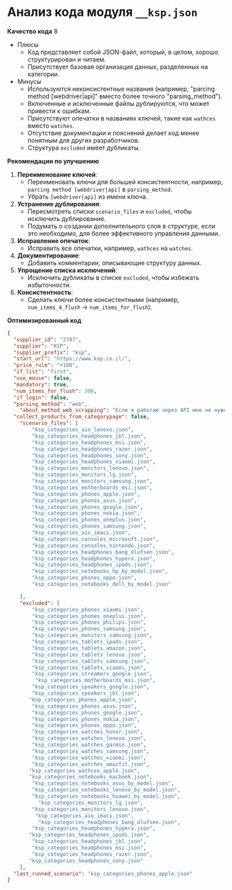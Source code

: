 # Анализ кода модуля `__ksp.json`

**Качество кода**
8
- Плюсы
    - Код представляет собой JSON-файл, который, в целом, хорошо структурирован и читаем.
    - Присутствует базовая организация данных, разделенных на категории.
- Минусы
    -  Используются неконсистентные названия (например, "parcing method [webdriver|api]" вместо более точного "parsing_method").
    - Включенные и исключенные файлы дублируются, что может привести к ошибкам.
    - Присутствуют опечатки в названиях ключей, такие как `wathces` вместо `watches`.
    - Отсутствие документации и пояснений делает код менее понятным для других разработчиков.
    -  Структура `excluded` имеет дубликаты.

**Рекомендации по улучшению**

1.  **Переименование ключей**:
    -   Переименовать ключи для большей консистентности, например, `parcing method [webdriver|api]` в `parsing_method`.
    -   Убрать `[webdriver|api]` из имени ключа.
2.  **Устранение дублирования**:
    -   Пересмотреть списки `scenario_files` и `excluded`, чтобы исключить дублирование.
    -   Подумать о создании дополнительного слоя в структуре, если это необходимо, для более эффективного управления данными.
3.  **Исправление опечаток**:
    -   Исправить все опечатки, например, `wathces` на `watches`.
4.  **Документирование**:
    -   Добавить комментарии, описывающие структуру данных.
5. **Упрощение списка исключений**:
    -  Исключить дубликаты в списке `excluded`, чтобы избежать избыточности.
6.  **Консистентность**:
    - Сделать ключи более консистентными (например, `num_items_4_flush` -> `num_items_for_flush`).

**Оптимизированный код**
```json
{
  "supplier_id": "2787",
  "supplier": "KSP",
  "supplier_prefix": "ksp",
  "start_url": "https://www.ksp.co.il/",
  "price_rule": "+100",
  "if_list": "first",
  "use_mouse": false,
  "mandatory": true,
  "num_items_for_flush": 300,
  "if_login": false,
  "parsing_method": "web",
    "about_method_web_scrapping": "Если я работаю через API мне не нужен webdriver",
  "collect_products_from_categorypage": false,
    "scenario_files": [
        "ksp_categories_aio_lenovo.json",
        "ksp_categories_headphones_jbl.json",
        "ksp_categories_headphones_msi.json",
        "ksp_categories_headphones_razer.json",
        "ksp_categories_headphones_sony.json",
        "ksp_categories_headphones_xiaomi.json",
        "ksp_categories_monitors_lenovo.json",
        "ksp_categories_monitors_lg.json",
        "ksp_categories_monitors_samsung.json",
        "ksp_categories_motherboards_msi.json",
        "ksp_categories_phones_apple.json",
        "ksp_categories_phones_asus.json",
        "ksp_categories_phones_google.json",
        "ksp_categories_phones_nokia.json",
        "ksp_categories_phones_oneplus.json",
        "ksp_categories_phones_samsung.json",
        "ksp_categories_aio_imacs.json",
        "ksp_categories_consoles_microsoft.json",
        "ksp_categories_consoles_nintendo.json",
        "ksp_categories_headphones_bang_olufsen.json",
        "ksp_categories_headphones_hyperx.json",
        "ksp_categories_headphones_ipods.json",
        "ksp_categories_notebooks_hp_by_model.json",
        "ksp_categories_phones_oppo.json",
        "ksp_categories_notebooks_dell_by_model.json"

    ],
    "excluded": [
        "ksp_categories_phones_xiaomi.json",
        "ksp_categories_phones_oneplus.json",
        "ksp_categories_phones_philips.json",
        "ksp_categories_phones_samsung.json",
        "ksp_categories_monitors_samsung.json",
        "ksp_categories_tablets_ipads.json",
        "ksp_categories_tablets_amazon.json",
        "ksp_categories_tablets_lenovo.json",
        "ksp_categories_tablets_samsung.json",
        "ksp_categories_tablets_xiaomi.json",
        "ksp_categories_streamers_google.json",
         "ksp_categories_motherboards_msi.json",
        "ksp_categories_speakers_google.json",
        "ksp_categories_speakers_jbl.json",
       "ksp_categories_phones_apple.json",
        "ksp_categories_phones_asus.json",
        "ksp_categories_phones_google.json",
        "ksp_categories_phones_nokia.json",
        "ksp_categories_phones_oppo.json",
        "ksp_categories_watches_honor.json",
        "ksp_categories_watches_lenovo.json",
        "ksp_categories_watches_garmin.json",
        "ksp_categories_watches_samsung.json",
        "ksp_categories_watches_xiaomi.json",
        "ksp_categories_watches_amazfit.json",
       "ksp_categories_wathces_apple.json",
       "ksp_categories_notebooks_macbook.json",
        "ksp_categories_notebooks_asus_by_model.json",
        "ksp_categories_notebooks_lenovo_by_model.json",
        "ksp_categories_notebooks_huawei_by_model.json",
          "ksp_categories_monitors_lg.json",
        "ksp_categories_monitors_lenovo.json",
         "ksp_categories_aio_imacs.json",
          "ksp_categories_headphones_bang_olufsen.json",
        "ksp_categories_headphones_hyperx.json",
       "ksp_categories_headphones_ipods.json",
        "ksp_categories_headphones_jbl.json",
        "ksp_categories_headphones_msi.json",
        "ksp_categories_headphones_razer.json",
       "ksp_categories_headphones_sony.json"
    ],
  "last_runned_scenario": "ksp_categories_phones_apple.json"
}
```